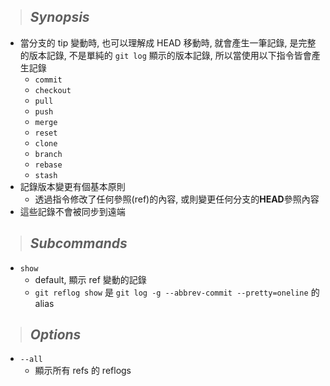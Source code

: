 > ## **_Synopsis_**

- 當分支的 tip 變動時, 也可以理解成 HEAD 移動時, 就會產生一筆記錄, 是完整的版本記錄, 不是單純的 `git log` 顯示的版本記錄, 所以當使用以下指令皆會產生記錄
  - `commit`
  - `checkout`
  - `pull`
  - `push`
  - `merge`
  - `reset`
  - `clone`
  - `branch`
  - `rebase`
  - `stash`
- 記錄版本變更有個基本原則
  - 透過指令修改了任何參照(ref)的內容, 或則變更任何分支的**HEAD**參照內容
- 這些記錄不會被同步到遠端

> ## **_Subcommands_**

- `show`
  - default, 顯示 ref 變動的記錄
  - `git reflog show` 是 `git log -g --abbrev-commit --pretty=oneline` 的 alias

> ## **_Options_**

- `--all`
  - 顯示所有 refs 的 reflogs
